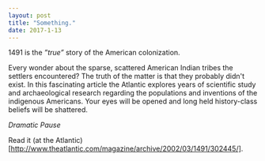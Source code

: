 ```yaml
---
layout: post
title: "Something."
date: 2017-1-13
---
```


1491 is the *”true”* story of the American colonization.

Every wonder about the sparse, scattered American Indian tribes the settlers encountered? The truth of the matter is that they probably didn't exist. In this fascinating article the Atlantic explores years of scientific study and archaeological research regarding the populations and inventions of the indigenous Americans. Your eyes will be opened and long held history-class beliefs will be shattered.

*Dramatic Pause* 

Read it (at the Atlantic)[http://www.theatlantic.com/magazine/archive/2002/03/1491/302445/].

